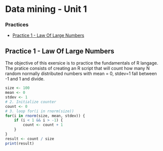 # Data mining - Unit 1
### Practices


  - [Practice 1 - Law Of Large Numbers](#practice-1---law-of-large-numbers)


## Practice 1 - Law Of Large Numbers
The objective of this exersice is to practice the fundamentals of R langage. 
The pratice consists of creating an R script that will count how many N random normally distributed numbers with mean = 0, stdev=1 fall between -1 and 1 and divide.
```R
size <- 100
mean <- 0
stdev <- 1
# 2. Initialize counter
count <- 0
# 3. loop for(i in rnorm(size))
for(i in rnorm(size, mean, stdev)) {
    if (i < 1 && i > -1) {
        count <- count + 1
    }
}
result <- count / size
print(result)
```